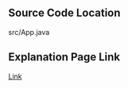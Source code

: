## Source Code Location

src/App.java

## Explanation Page Link

[Link](https://lunareclipse000.wordpress.com/2024/01/07/28278/)